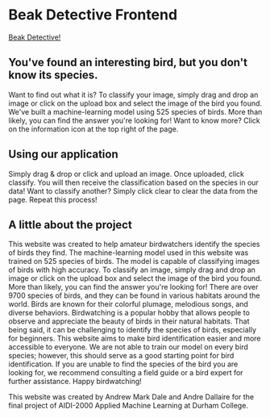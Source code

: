 # Beak Detective Frontend

[Beak Detective!](https://www.beakdetective.com)

## You've found an interesting bird, but you don't know its species.

Want to find out what it is? To classify your image, simply drag and drop an image or click on the upload box and select the image of the bird you found. We've built a machine-learning model using 525 species of birds. More than likely, you can find the answer you're looking for! Want to know more? Click on the information icon at the top right of the page.

## Using our application

Simply drag & drop or click and upload an image. Once uploaded, click classify. You will then receive the classification based on the species in our data! Want to classify another? Simply click clear to clear the data from the page. Repeat this process!

## A little about the project

This website was created to help amateur birdwatchers identify the species of birds they find. The machine-learning model used in this website was trained on 525 species of birds. The model is capable of classifying images of birds with high accuracy. To classify an image, simply drag and drop an image or click on the upload box and select the image of the bird you found. More than likely, you can find the answer you're looking for! There are over 9700 species of birds, and they can be found in various habitats around the world. Birds are known for their colorful plumage, melodious songs, and diverse behaviors. Birdwatching is a popular hobby that allows people to observe and appreciate the beauty of birds in their natural habitats. That being said, it can be challenging to identify the species of birds, especially for beginners. This website aims to make bird identification easier and more accessible to everyone. We are not able to train our model on every bird species; however, this should serve as a good starting point for bird identification. If you are unable to find the species of the bird you are looking for, we recommend consulting a field guide or a bird expert for further assistance. Happy birdwatching!

This website was created by Andrew Mark Dale and Andre Dallaire for the final project of AIDI-2000 Applied Machine Learning at Durham College.
